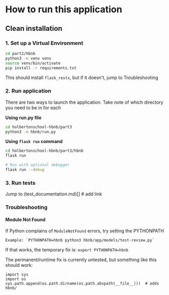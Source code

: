 # How to run this application

## Clean installation

### 1. Set up a Virtual Environment

```bash
cd part2/hbnb
python3 -m venv venv
source venv/bin/activate
pip install -r requirements.txt
```

This should install `flask_restx`, but if it doesn't, jump to Troubleshooting


### 2. Run application

There are two ways to launch the application. Take note of which directory you need to be in for each

**Using run.py file**

```bash
cd holbertonschool-hbnb/part3
python3 -m hbnb/run.py
```
**Using `flask run` command**

```bash
cd holbertonschool-hbnb/part3/hbnb
flask run

# Run with optional debugger
flask run --debug
```
### 3. Run tests

Jump to (test_documentation.md)[]  # add link

### Troubleshooting

#### Module Not Found
If Python complains of `ModuleNotFound` errors, try setting the PYTHONPATH

    Example: `PYTHONPATH=hbnb python3 hbnb/app/models/test-review.py`

If that works, the temporary fix is: `export PYTHONPATH=hbnb`

The permanent/runtime fix is currently untested, but something like this should work:
```
import sys
import os
sys.path.append(os.path.dirname(os.path.abspath(__file__)))  # adds hbnb/
```